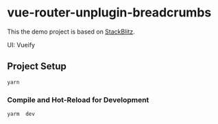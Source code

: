 # vue-router-unplugin-breadcrumbs

This the demo project is based on [StackBlitz](https://stackblitz.com/github/posva/uvr-demo).

UI: Vueify

## Project Setup

```sh
yarn
```

### Compile and Hot-Reload for Development

```sh
yarm  dev
```
